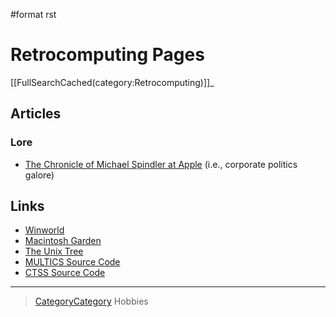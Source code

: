 \#format rst

Retrocomputing Pages
====================

[[FullSearchCached(category:Retrocomputing)]]\_

Articles
--------

### Lore

-   [The Chronicle of Michael Spindler at Apple](http://lowendmac.com/2013/michael-spindler-peter-principle-apple/) (i.e., corporate politics galore)

Links
-----

-   [Winworld](https://winworldpc.com/home)
-   [Macintosh Garden](https://macintoshgarden.org/)
-   [The Unix Tree](https://minnie.tuhs.org/cgi-bin/utree.pl)
-   [MULTICS Source Code](https://multicians.org/multics-source.html)
-   [CTSS Source Code](http://www.cozx.com/dpitts/ibm7090.html)

* * * * *

> [CategoryCategory](../CategoryCategory) Hobbies
